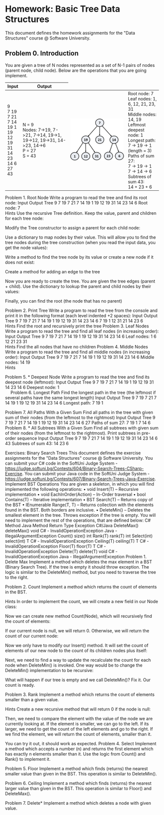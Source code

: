# Homework: Basic Tree Data Structures

This document defines the homework assignments for the "Data Structures" course @ Software University.

## Problem 0. Introduction

You are given a tree of N nodes represented as a set of N-1 pairs of nodes (parent node, child node). Below are the operations that you are going implement.

<table>
<thead>
<tr>
<th>Input</th>
<th>Output</th>
</tr>
</thead>
<tbody>
<tr>
<td>9<br>7 19<br>7 21<br>7 14<br>19 1<br>19 12<br>19 31<br>14 23<br>14 6<br>27<br>43</td>
<td>N = 9<br>Nodes: 7->19, 7->21, 7->14, 19->1, 19->12, 19->31, 14->23, 14->6<br>P = 27<br>S = 43</td>
<td><img src="./media/image1.png" alt=""></td>
<td>Root node: 7<br>Leaf nodes: 1, 6, 12, 21, 23, 31<br>Middle nodes: 14, 19<br>Leftmost deepest 
node: 1<br>Longest path:<br>7 -> 19 -> 1 (length = 3)<br>Paths of sum 27:<br>7 -> 19 -> 1<br>7 -> 
14 -> 6<br>Subtrees of sum 43:<br>14 + 23 + 6</td>
</tr>
</tbody>
</table>


Problem 1.	Root Node
Write a program to read the tree and find its root node:
Input	Output	Tree
9
7 19
7 21
7 14
19 1
19 12
19 31
14 23
14 6	Root node: 7	 
Hints
Use the recursive Tree<T> definition. Keep the value, parent and children for each tree node:
 
Modify the Tree<T> constructor to assign a parent for each child node:
 
Use a dictionary to map nodes by their value. This will allow you to find the tree nodes during the tree construction (when you read the input data, you get the node values):
 
Write a method to find the tree node by its value or create a new node if it does not exist:
 
Create a method for adding an edge to the tree
 
Now you are ready to create the tree. You are given the tree edges (parent + child). Use the dictionary to lookup the parent and child nodes by their values:
 
Finally, you can find the root (the node that has no parent)
 
Problem 2.	Print Tree
Write a program to read the tree from the console and print it in the following format (each level indented +2 spaces):
Input	Output	Tree
9
7 19
7 21
7 14
19 1
19 12
19 31
14 23
14 6	7
  19
    1
    12
    31
  21
  14
    23
    6	 
Hints
Find the root and recursively print the tree
Problem 3.	Leaf Nodes
Write a program to read the tree and find all leaf nodes (in increasing order):
Input	Output	Tree
9
7 19
7 21
7 14
19 1
19 12
19 31
14 23
14 6	Leaf nodes: 1 6 12 21 23 31	 
Hints
Find the all nodes that have no children
Problem 4.	Middle Nodes
Write a program to read the tree and find all middle nodes (in increasing order):
Input	Output	Tree
9
7 19
7 21
7 14
19 1
19 12
19 31
14 23
14 6	Middle nodes: 14 19	 
Hints
 
Problem 5.	* Deepest Node
Write a program to read the tree and find its deepest node (leftmost):
Input	Output	Tree
9
7 19
7 21
7 14
19 1
19 12
19 31
14 23
14 6	Deepest node: 1	 
 
Problem 6.	Longest Path
Find the longest path in the tree (the leftmost if several paths have the same longest length)
Input	Output	Tree
9
7 19
7 21
7 14
19 1
19 12
19 31
14 23
14 6	Longest path: 7 19 1	 

Problem 7.	All Paths With a Given Sum
Find all paths in the tree with given sum of their nodes (from the leftmost to the rightmost)
Input	Output	Tree
9
7 19
7 21
7 14
19 1
19 12
19 31
14 23
14 6
27	Paths of sum 27:
7 19 1
7 14 6	 
Problem 8.	* All Subtrees With a Given Sum
Find all subtrees with given sum of their nodes (from the leftmost to the rightmost). Print subtrees in pre-order sequence
Input	Output	Tree
9
7 19
7 21
7 14
19 1
19 12
19 31
14 23
14 6
43	Subtrees of sum 43:
14 23 6	 

Exercises: Binary Search Trees
This document defines the exercise assignments for the "Data Structures" course @ Software University. You can submit your C# code in the SoftUni Judge System - https://judge.softuni.bg/Contests/604/Binary-Search-Trees-CSharp-Exercise. You can submit your Java code in the SoftUni Judge System - https://judge.softuni.bg/Contests/607/Binary-Search-Trees-Java-Exercise.
Implement BST Operations
You are given a skeleton, in which you will find implemented the following operations:
•	void Insert(T) – Recursive implementation
•	void EachInOrder(Action<T>) – In-Order traversal
•	bool Contains(T) – Iterative implementation
•	BST<T> Search(T) – Returns copy of the BST
•	IEnumerable<T> Range(T, T) – Returns collection with the elements found in the BST. Both borders are inclusive.
•	DeleteMin() – Deletes the smallest element in the tree. Throws exception if the tree is empty.
You will need to implement the rest of the operations, that are defined below:
C# Method	Java Method	Return Type	Exception C#/Java 
DeleteMax()	deleteMax()	void	C# - InvalidOperationException
Java -IllegalArgumentException
Count()	size()	int	
Rank(T)	rank(T)	int	
Select(int)	select(int)	T	C# - InvalidOperationException
Ceiling(T)	ceiling(T)	T	C# - InvalidOperationException
Floor(T)	floor(T)	T	C# - InvalidOperationException
Delete(T)	delete(T)	void	C# - InvalidOperationException
Java - IllegalArgumentException
Problem 1.	Delete Max
Implement a method which deletes the max element in a BST (Binary Search Tree). If the tree is empty it should throw exception. The logic is similar to the DeleteMin() method, but you need to traverse the tree to the right.
 

Problem 2.	Count
Implement a method which returns the count of elements in the BST. 
 
Hints
In order to implement the count, we will create a new field in our Node class:
 
Now we can create new method Count(Node), which will recursively find the count of elements:
 
If our current node is null, we will return 0. Otherwise, we will return the count of our current node:
 
Now we only have to modify our Insert() method. It will set the count of elements of our new node to the count of its children nodes plus itself:
 
Next, we need to find a way to update the recalculate the count for each node when DeleteMin() is invoked. One way would be to change the DeleteMin() implementation to be recursive:
 
What will happen if our tree is empty and we call DeleteMin()? Fix it. Our count is ready.




Problem 3.	Rank
Implement a method which returns the count of elements smaller than a given value. 
 
Hints
Create a new recursive method that will return 0 if the node is null:
 
Then, we need to compare the element with the value of the node we are currently looking at. If the element is smaller, we can go to the left. If its larger, we need to get the count of the left elements and go to the right. If we find the element, we will return the count of elements, smaller than it.
 
You can try it out, it should work as expected.
Problem 4.	Select
Implement a method which accepts a number (n) and returns the first element which has exactly n elements smaller than it. Use the logic from Count() and Rank() to implement it.
 
Problem 5.	Floor
Implement a method which finds (returns) the nearest smaller value than given in the BST. This operation is similar to DeleteMin().
 
Problem 6.	Ceiling
Implement a method which finds (returns) the nearest larger value than given in the BST. This operation is similar to Floor() and DeleteMax().
 
Problem 7.	Delete*
Implement a method which deletes a node with given value.
 
 




